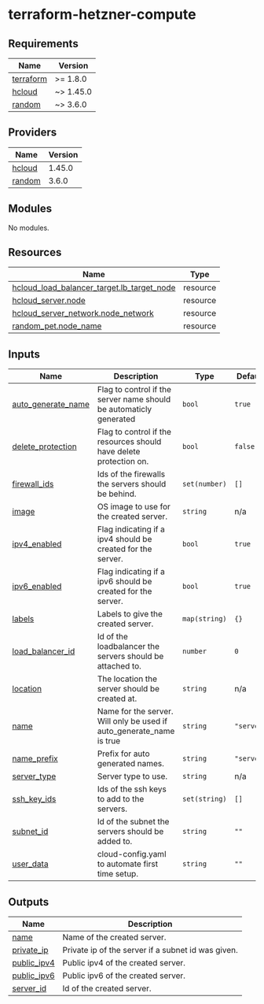 # terraform-hetzner-compute

<!-- BEGINNING OF PRE-COMMIT-TERRAFORM DOCS HOOK -->
## Requirements

| Name | Version |
|------|---------|
| <a name="requirement_terraform"></a> [terraform](#requirement\_terraform) | >= 1.8.0 |
| <a name="requirement_hcloud"></a> [hcloud](#requirement\_hcloud) | ~> 1.45.0 |
| <a name="requirement_random"></a> [random](#requirement\_random) | ~> 3.6.0 |

## Providers

| Name | Version |
|------|---------|
| <a name="provider_hcloud"></a> [hcloud](#provider\_hcloud) | 1.45.0 |
| <a name="provider_random"></a> [random](#provider\_random) | 3.6.0 |

## Modules

No modules.

## Resources

| Name | Type |
|------|------|
| [hcloud_load_balancer_target.lb_target_node](https://registry.terraform.io/providers/hetznercloud/hcloud/latest/docs/resources/load_balancer_target) | resource |
| [hcloud_server.node](https://registry.terraform.io/providers/hetznercloud/hcloud/latest/docs/resources/server) | resource |
| [hcloud_server_network.node_network](https://registry.terraform.io/providers/hetznercloud/hcloud/latest/docs/resources/server_network) | resource |
| [random_pet.node_name](https://registry.terraform.io/providers/hashicorp/random/latest/docs/resources/pet) | resource |

## Inputs

| Name | Description | Type | Default | Required |
|------|-------------|------|---------|:--------:|
| <a name="input_auto_generate_name"></a> [auto\_generate\_name](#input\_auto\_generate\_name) | Flag to control if the server name should be automaticly generated | `bool` | `true` | no |
| <a name="input_delete_protection"></a> [delete\_protection](#input\_delete\_protection) | Flag to control if the resources should have delete protection on. | `bool` | `false` | no |
| <a name="input_firewall_ids"></a> [firewall\_ids](#input\_firewall\_ids) | Ids of the firewalls the servers should be behind. | `set(number)` | `[]` | no |
| <a name="input_image"></a> [image](#input\_image) | OS image to use for the created server. | `string` | n/a | yes |
| <a name="input_ipv4_enabled"></a> [ipv4\_enabled](#input\_ipv4\_enabled) | Flag indicating if a ipv4 should be created for the server. | `bool` | `true` | no |
| <a name="input_ipv6_enabled"></a> [ipv6\_enabled](#input\_ipv6\_enabled) | Flag indicating if a ipv6 should be created for the server. | `bool` | `true` | no |
| <a name="input_labels"></a> [labels](#input\_labels) | Labels to give the created server. | `map(string)` | `{}` | no |
| <a name="input_load_balancer_id"></a> [load\_balancer\_id](#input\_load\_balancer\_id) | Id of the loadbalancer the servers should be attached to. | `number` | `0` | no |
| <a name="input_location"></a> [location](#input\_location) | The location the server should be created at. | `string` | n/a | yes |
| <a name="input_name"></a> [name](#input\_name) | Name for the server. Will only be used if auto\_generate\_name is true | `string` | `"server"` | no |
| <a name="input_name_prefix"></a> [name\_prefix](#input\_name\_prefix) | Prefix for auto generated names. | `string` | `"server"` | no |
| <a name="input_server_type"></a> [server\_type](#input\_server\_type) | Server type to use. | `string` | n/a | yes |
| <a name="input_ssh_key_ids"></a> [ssh\_key\_ids](#input\_ssh\_key\_ids) | Ids of the ssh keys to add to the servers. | `set(string)` | `[]` | no |
| <a name="input_subnet_id"></a> [subnet\_id](#input\_subnet\_id) | Id of the subnet the servers should be added to. | `string` | `""` | no |
| <a name="input_user_data"></a> [user\_data](#input\_user\_data) | cloud-config.yaml to automate first time setup. | `string` | `""` | no |

## Outputs

| Name | Description |
|------|-------------|
| <a name="output_name"></a> [name](#output\_name) | Name of the created server. |
| <a name="output_private_ip"></a> [private\_ip](#output\_private\_ip) | Private ip of the server if a subnet id was given. |
| <a name="output_public_ipv4"></a> [public\_ipv4](#output\_public\_ipv4) | Public ipv4 of the created server. |
| <a name="output_public_ipv6"></a> [public\_ipv6](#output\_public\_ipv6) | Public ipv6 of the created server. |
| <a name="output_server_id"></a> [server\_id](#output\_server\_id) | Id of the created server. |
<!-- END OF PRE-COMMIT-TERRAFORM DOCS HOOK -->
